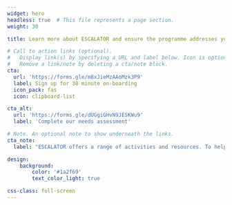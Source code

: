 ```yaml
---
widget: hero
headless: true  # This file represents a page section.
weight: 30

title: Learn more about ESCALATOR and ensure the programme addresses your needs...

# Call to action links (optional).
#   Display link(s) by specifying a URL and label below. Icon is optional for `cta`.
#   Remove a link/note by deleting a cta/note block.
cta:
  url: 'https://forms.gle/m8xJieMzAAoMzk3P9'
  label: Sign up for 30 minute on-boarding
  icon_pack: fas
  icon: clipboard-list

cta_alt:
  url: 'https://forms.gle/dUGgiGHvN9JESKWu9'
  label: 'Complete our needs assessment'

# Note. An optional note to show underneath the links.
cta_note:
  label: "ESCALATOR offers a range of activities and resources. To help you make the most of the programme, we offer a weekly on-boarding session where you can meet the programme team, get connected to the Slack workspace, and learn about opportunities relevant to your current needs. We also want to hear how we can improve the programme and what we should include. Therefore we've designed a short needs assessment survey. Please complete it, or reach out to us to discuss."

design:
    background:
        color: '#1a2f69'
        text_color_light: true

css-class: full-screen
---
```



